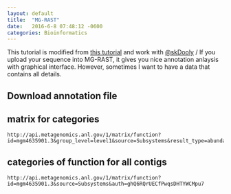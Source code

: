 ```yaml
---
layout: default
title:  "MG-RAST"
date:   2016-6-8 07:48:12 -0600
categories: Bioinformatics
---
```


This tutorial is modified from [this tutorial](http://adina-howe.readthedocs.io/en/latest/mgrast/index.html) and work with [@skDooly](https://github.com/skDooley) /
If you upload your sequence into MG-RAST, it gives you nice annotation anlaysis with graphical interface. However, sometimes I want to have a data that contains all details. 

## Download annotation file

## matrix for categories
```
http://api.metagenomics.anl.gov/1/matrix/function?id=mgm4635901.3&group_level=level1&source=Subsystems&result_type=abundance&auth=ghQ6RQrUECfPwqsDHTYWCMpu7
```


## categories of function for all contigs
```
http://api.metagenomics.anl.gov/1/matrix/function?id=mgm4635901.3&source=Subsystems&auth=ghQ6RQrUECfPwqsDHTYWCMpu7
```
